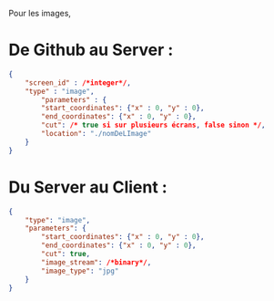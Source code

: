 Pour les images, 
# De Github au Server : 
```json
{
	"screen_id" : /*integer*/,
	"type" : "image",
    	"parameters" : {
		"start_coordinates": {"x" : 0, "y" : 0},
		"end_coordinates": {"x" : 0, "y" : 0},
		"cut": /* true si sur plusieurs écrans, false sinon */,
		"location": "./nomDeLImage"
	}
}
```
# Du Server au Client : 
```json
{
	"type": "image",
	"parameters": {
		"start_coordinates": {"x" : 0, "y" : 0},
		"end_coordinates": {"x" : 0, "y" : 0},
		"cut": true,
		"image_stream": /*binary*/,
		"image_type": "jpg"
	}
}
```
